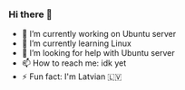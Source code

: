 ### Hi there 👋

- 🔭 I’m currently working on Ubuntu server
- 🌱 I’m currently learning Linux
- 🤔 I’m looking for help with Ubuntu server
- 📫 How to reach me: idk yet
- ⚡ Fun fact: I'm Latvian 🇱🇻 
